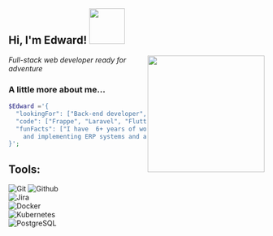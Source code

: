 <h2> Hi, I'm Edward! <img src="https://media.giphy.com/media/RbDKaczqWovIugyJmW/giphy.gif" width="70"></h2>
<img align='right' src="hhttps://media.giphy.com/media/xT9IgzoKnwFNmISR8I/giphy.gif" width="230">
<p><em>Full-stack web developer ready for adventure</em></p>

### A little more about me...

```Php
$Edward ='{
  "lookingFor": ["Back-end developer", "Full-stack web developer"],
  "code": ["Frappe", "Laravel", "Flutter"],
  "funFacts": ["I have  6+ years of work experience with devs from all over the world ideveloping
    and implementing ERP systems and a host of other specialized systems"]
}';
```

## Tools:

![Git](https://img.shields.io/badge/-Git-000000?style=flat&logo=git)
![Github](https://img.shields.io/badge/-Github-000000?style=flat&logo=github) <br />
![Jira](https://img.shields.io/badge/-Jira-000000?style=flat&logo=jira) <br />
![Docker](https://img.shields.io/badge/-Docker-000000?style=flat&logo=docker) <br />
![Kubernetes](https://img.shields.io/badge/-Kubernetes-000000?style=flat&logo=kubernetes) <br />
![PostgreSQL](https://img.shields.io/badge/-PostgreSQL-000000?style=flat&logo=postgresql) <br />


